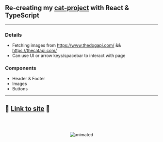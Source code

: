 ## Re-creating my [cat-project](https://github.com/akleventis/Cat-Project) with React & TypeScript
----


### Details
- Fetching images from https://www.thedogapi.com/ && https://thecatapi.com/
- Can use UI or arrow keys/spacebar to interact with page
### Components
- Header & Footer
- Images
- Buttons
----
## 🚀 [Link to site](https://reactcatdog.alexleventis.com/) 🚀

</br>
</br>
<p align="center">
  <img src=https://user-images.githubusercontent.com/64287087/136070762-2264b100-e0e2-4fc8-8034-e69a0d56c785.gif alt="animated" />

  </p>
